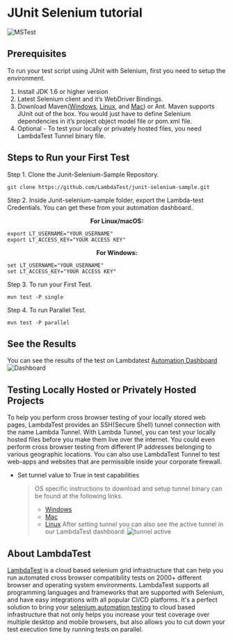 # JUnit Selenium tutorial

![MSTest](https://www.lambdatest.com/resources/images/meta/With-Junit.jpg)

## Prerequisites

To run your test script using JUnit with Selenium, first you need to setup the environment.

1. Install JDK 1.6 or higher version
2. Latest Selenium client and it’s WebDriver Bindings.
3. Download Maven([Windows](https://maven.apache.org/download.cgi), [Linux](https://maven.apache.org/install.html), and [Mac](https://maven.apache.org/install.html)) or Ant. Maven supports JUnit out of the box. You would just have to define Selenium dependencies in it’s project object model file or pom.xml file.
4. Optional - To test your locally or privately hosted files, you need LambdaTest Tunnel binary file.

## Steps to Run your First Test

Step 1. Clone the Junit-Selenium-Sample Repository.

```
git clone https://github.com/LambdaTest/junit-selenium-sample.git
```

Step 2. Inside Junit-selenium-sample folder, export the Lambda-test Credentials. You can get these from your automation dashboard.

<p align="center">
   <b>For Linux/macOS:</b>

```
export LT_USERNAME="YOUR_USERNAME"
export LT_ACCESS_KEY="YOUR ACCESS KEY"
```

<p align="center">
   <b>For Windows:</b>

```
set LT_USERNAME="YOUR_USERNAME"
set LT_ACCESS_KEY="YOUR ACCESS KEY"
```

Step 3. To run your First Test.

```
mvn test -P single
```

Step 4. To run Parallel Test.

```
mvn test -P parallel
```

## See the Results

You can see the results of the test on Lambdatest [Automation Dashboard](https://automation.lambdatest.com/build)
![Dashboard](https://github.com/LambdaTest/junit-selenium-sample/dashboard)

## Testing Locally Hosted or Privately Hosted Projects

To help you perform cross browser testing of your locally stored web pages, LambdaTest provides an SSH(Secure Shell) tunnel connection with the name Lambda Tunnel. With Lambda Tunnel, you can test your locally hosted files before you make them live over the internet. You could even perform cross browser testing from different IP addresses belonging to various geographic locations. You can also use LambdaTest Tunnel to test web-apps and websites that are permissible inside your corporate firewall.

- Set tunnel value to True in test capabilities
  > OS specific instructions to download and setup tunnel binary can be found at the following links.
  >
  > - [Windows](https://www.lambdatest.com/support/docs/display/TD/Local+Testing+For+Windows)
  > - [Mac](https://www.lambdatest.com/support/docs/display/TD/Local+Testing+For+MacOS)
  > - [Linux](https://www.lambdatest.com/support/docs/display/TD/Local+Testing+For+Linux)
  >   After setting tunnel you can also see the active tunnel in our LambdaTest dashboard:
  >   ![tunnel active](https://github.com/LambdaTest/Robot-Selenium-Sample/blob/master/tutorial-images/tn.PNG)

## About LambdaTest

[LambdaTest](https://www.lambdatest.com/) is a cloud based selenium grid infrastructure that can help you run automated cross browser compatibility tests on 2000+ different browser and operating system environments. LambdaTest supports all programming languages and frameworks that are supported with Selenium, and have easy integrations with all popular CI/CD platforms. It's a perfect solution to bring your [selenium automation testing](https://www.lambdatest.com/selenium-automation) to cloud based infrastructure that not only helps you increase your test coverage over multiple desktop and mobile browsers, but also allows you to cut down your test execution time by running tests on parallel.
